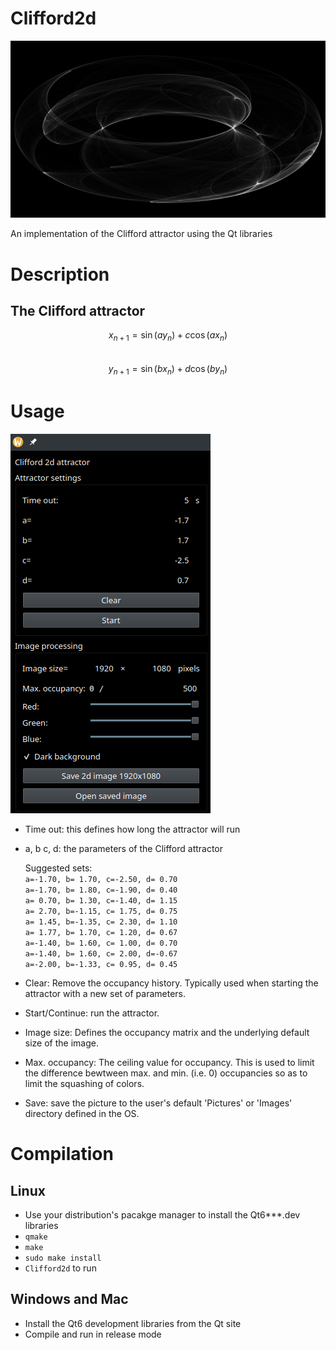 # Clifford2d

![image info](./meta/res/attr2d_a-1.7_b1.7_c-2.5_d0.7.png)

An implementation of the Clifford attractor using the Qt libraries

# Description
## The Clifford attractor

$$x_{n+1} = \sin(a y_n) + c \cos(a x_n)$$<br>
$$y_{n+1} = \sin(b x_n) + d \cos(b y_n)$$

# Usage
![image info](./meta/res/interface.png)

- Time out: this defines how long the attractor will run

- a, b c, d: the parameters of the Clifford attractor

  Suggested sets:<br>
    `a=-1.70, b= 1.70, c=-2.50, d= 0.70`<br>
    `a=-1.70, b= 1.80, c=-1.90, d= 0.40`<br>
    `a= 0.70, b= 1.30, c=-1.40, d= 1.15`<br>
    `a= 2.70, b=-1.15, c= 1.75, d= 0.75`<br>
    `a= 1.45, b=-1.35, c= 2.30, d= 1.10`<br>
    `a= 1.77, b= 1.70, c= 1.20, d= 0.67`<br>
    `a=-1.40, b= 1.60, c= 1.00, d= 0.70`<br>
    `a=-1.40, b= 1.60, c= 2.00, d=-0.67`<br>
    `a=-2.00, b=-1.33, c= 0.95, d= 0.45`

- Clear: Remove the occupancy history. Typically used when starting the attractor with a new set of parameters.

- Start/Continue: run the attractor.

- Image size: Defines the occupancy matrix and the underlying default size of the image.

- Max. occupancy: The ceiling value for occupancy. This is used to limit the difference bewtween max. and min. (i.e. 0) occupancies so as to limit the squashing of colors.

- Save: save the picture to the user's default 'Pictures' or 'Images' directory defined in the OS.



# Compilation
## Linux
- Use your distribution's pacakge manager to  install the Qt6***.dev libraries
- `qmake`
- `make`
- `sudo make install`
-  `Clifford2d` to run

## Windows and Mac
- Install the Qt6 development libraries from the Qt site
- Compile and run in release mode
